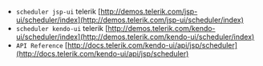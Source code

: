 

* `scheduler jsp-ui` telerik [http://demos.telerik.com/jsp-ui/scheduler/index](http://demos.telerik.com/jsp-ui/scheduler/index)
* `scheduler kendo-ui` telerik [http://demos.telerik.com/kendo-ui/scheduler/index](http://demos.telerik.com/kendo-ui/scheduler/index)
* `API Reference` [http://docs.telerik.com/kendo-ui/api/jsp/scheduler](http://docs.telerik.com/kendo-ui/api/jsp/scheduler)

